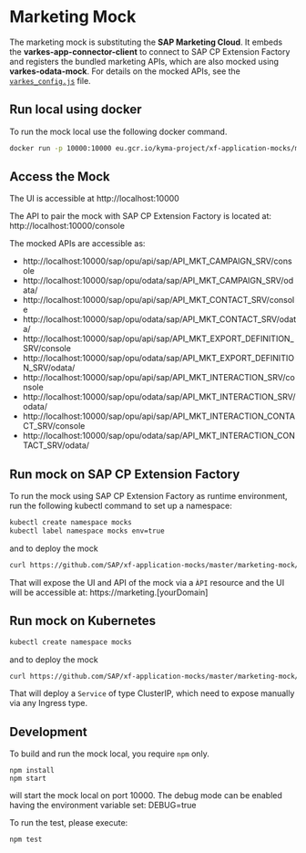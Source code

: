 
# Marketing Mock

The marketing mock is substituting the **SAP Marketing Cloud**. It embeds the **varkes-app-connector-client** to connect to SAP CP Extension Factory and registers the bundled marketing APIs, which are also mocked using **varkes-odata-mock**. For details on the mocked APIs, see the [`varkes_config.js`](varkes_config.js) file.

## Run local using docker
To run the mock local use the following docker command.

```bash
docker run -p 10000:10000 eu.gcr.io/kyma-project/xf-application-mocks/marketing-mock:latest
```

## Access the Mock
The UI is accessible at http://localhost:10000

The API to pair the mock with SAP CP Extension Factory is located at: http://localhost:10000/console

The mocked APIs are accessible as:
- http://localhost:10000/sap/opu/api/sap/API_MKT_CAMPAIGN_SRV/console
- http://localhost:10000/sap/opu/odata/sap/API_MKT_CAMPAIGN_SRV/odata/
- http://localhost:10000/sap/opu/api/sap/API_MKT_CONTACT_SRV/console
- http://localhost:10000/sap/opu/odata/sap/API_MKT_CONTACT_SRV/odata/
- http://localhost:10000/sap/opu/api/sap/API_MKT_EXPORT_DEFINITION_SRV/console
- http://localhost:10000/sap/opu/odata/sap/API_MKT_EXPORT_DEFINITION_SRV/odata/
- http://localhost:10000/sap/opu/api/sap/API_MKT_INTERACTION_SRV/console
- http://localhost:10000/sap/opu/odata/sap/API_MKT_INTERACTION_SRV/odata/
- http://localhost:10000/sap/opu/api/sap/API_MKT_INTERACTION_CONTACT_SRV/console
- http://localhost:10000/sap/opu/odata/sap/API_MKT_INTERACTION_CONTACT_SRV/odata/

## Run mock on SAP CP Extension Factory

To run the mock using SAP CP Extension Factory as runtime environment, run the following kubectl command to set up a namespace:

```bash
kubectl create namespace mocks
kubectl label namespace mocks env=true
```

and to deploy the mock
```bash
curl https://github.com/SAP/xf-application-mocks/master/marketing-mock/deployment/xf.yaml | kubectl apply -n mocks -f -
```

That will expose the UI and API of the mock via a `ÀPI` resource and the UI will be accessible at: https://marketing.[yourDomain]

## Run mock on Kubernetes
```bash
kubectl create namespace mocks
```

and to deploy the mock
```bash
curl https://github.com/SAP/xf-application-mocks/master/marketing-mock/deployment/k8s.yaml | kubectl apply -n mocks -f -
```

That will deploy a `Service` of type ClusterIP, which need to expose manually via any Ingress type.

## Development

To build and run the mock local, you require `npm` only.

```
npm install
npm start
```
will start the mock local on port 10000.
The debug mode can be enabled having the environment variable set: DEBUG=true

To run the test, please execute:
```
npm test
```